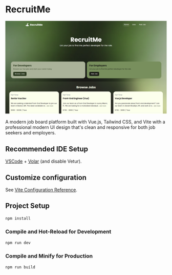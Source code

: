# RecruitMe


![thumbnail](src/assets/Thumbnail.png)

A modern job board platform built with Vue.js, Tailwind CSS, and Vite with a professional modern UI design that's clean and responsive for both job seekers and employers.


## Recommended IDE Setup

[VSCode](https://code.visualstudio.com/) + [Volar](https://marketplace.visualstudio.com/items?itemName=Vue.volar) (and disable Vetur).

## Customize configuration

See [Vite Configuration Reference](https://vite.dev/config/).

## Project Setup

```sh
npm install
```

### Compile and Hot-Reload for Development

```sh
npm run dev
```

### Compile and Minify for Production

```sh
npm run build
```

